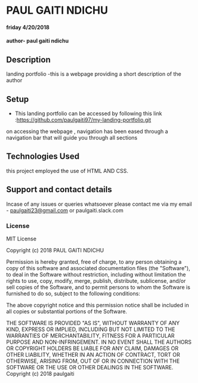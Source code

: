 # PAUL GAITI NDICHU
#### friday 4/20/2018
#### author- paul gaiti ndichu
## Description
landing portfolio -this is a webpage providing a short description of the author
## Setup
* This landing portfolio can be accessed by following this link :https://github.com/paulgaiti97/my-landing-portfolio.git

on accessing the webpage , navigation has been eased through a navigation bar that will guide you through all sections

## Technologies Used
this project employed the use of HTML AND CSS.
## Support and contact details
Incase of any issues or queries whatsoever please contact me via my email - paulgaiti23@gmail.com
or paulgaiti.slack.com
### License
MIT License

Copyright (c) 2018 PAUL GAITI NDICHU

Permission is hereby granted, free of charge, to any person obtaining a copy
of this software and associated documentation files (the "Software"), to deal
in the Software without restriction, including without limitation the rights
to use, copy, modify, merge, publish, distribute, sublicense, and/or sell
copies of the Software, and to permit persons to whom the Software is
furnished to do so, subject to the following conditions:

The above copyright notice and this permission notice shall be included in all
copies or substantial portions of the Software.

THE SOFTWARE IS PROVIDED "AS IS", WITHOUT WARRANTY OF ANY KIND, EXPRESS OR
IMPLIED, INCLUDING BUT NOT LIMITED TO THE WARRANTIES OF MERCHANTABILITY,
FITNESS FOR A PARTICULAR PURPOSE AND NON-INFRINGEMENT. IN NO EVENT SHALL THE
AUTHORS OR COPYRIGHT HOLDERS BE LIABLE FOR ANY CLAIM, DAMAGES OR OTHER
LIABILITY, WHETHER IN AN ACTION OF CONTRACT, TORT OR OTHERWISE, ARISING FROM,
OUT OF OR IN CONNECTION WITH THE SOFTWARE OR THE USE OR OTHER DEALINGS IN THE
SOFTWARE.
Copyright (c) 2018 paulgaiti

